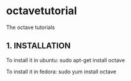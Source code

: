 octavetutorial
==============

The octave tutorials

1\. INSTALLATION
----------------
To install it in ubuntu:
sudo apt-get install octave

To install it in fedora:
sudo yum install octave
